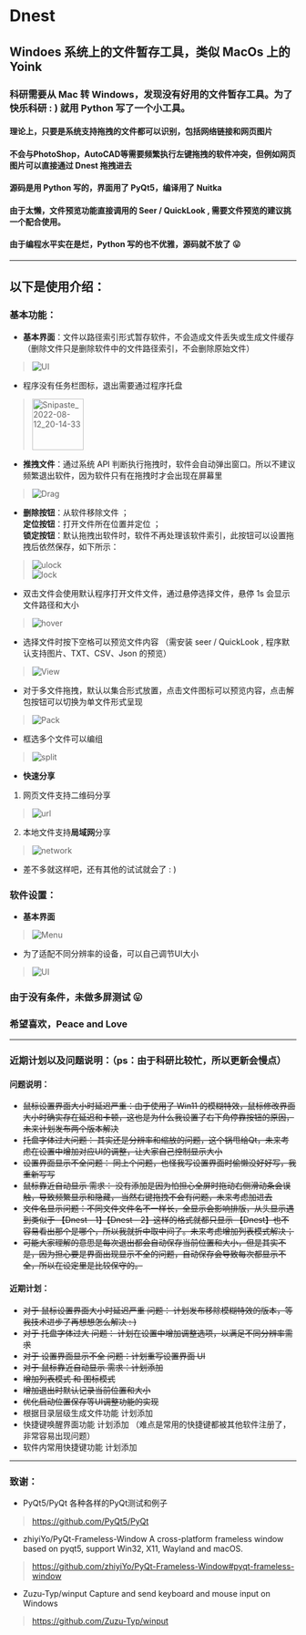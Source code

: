 # Dnest
## Windoes 系统上的文件暂存工具，类似 MacOs 上的 Yoink 

### 科研需要从 Mac 转 Windows，发现没有好用的文件暂存工具。为了快乐科研 : ) 就用 Python 写了一个小工具。

#### 理论上，只要是系统支持拖拽的文件都可以识别，包括网络链接和网页图片
#### 不会与PhotoShop，AutoCAD等需要频繁执行左键拖拽的软件冲突，但例如网页图片可以直接通过 Dnest 拖拽进去 

#### 源码是用 Python 写的，界面用了 PyQt5，编译用了 Nuitka
#### 由于太懒，文件预览功能直接调用的 Seer / QuickLook , 需要文件预览的建议挑一个配合使用。

#### 由于编程水平实在是烂，Python 写的也不优雅，源码就不放了 &#x1F61B;
 
 ***
 ## 以下是使用介绍：
 ### 基本功能：
 - **基本界面**：文件以路径索引形式暂存软件，不会造成文件丢失或生成文件缓存 （删除文件只是删除软件中的文件路径索引，不会删除原始文件）
> ![UI](https://user-images.githubusercontent.com/23145087/192291148-6967299f-f507-47dd-bf46-9a3097a695b0.png)
 - 程序没有任务栏图标，退出需要通过程序托盘 
> <img width="90" alt="Snipaste_2022-08-12_20-14-33" src="https://user-images.githubusercontent.com/23145087/184351825-4e38f2ed-b2f6-4305-bee6-7af75886e0c0.png">
 - **推拽文件**：通过系统 API 判断执行拖拽时，软件会自动弹出窗口。所以不建议频繁退出软件，因为软件只有在拖拽时才会出现在屏幕里
 > ![Drag](https://user-images.githubusercontent.com/23145087/184354127-dd168e58-93a6-437e-ae2b-69d3c291ff8f.gif)
- **删除按钮**：从软件移除文件 ；</br> **定位按钮**：打开文件所在位置并定位 ；</br> **锁定按钮**：默认拖拽出软件时，软件不再处理该软件索引，此按钮可以设置拖拽后依然保存，如下所示： </br>
> ![ulock](https://user-images.githubusercontent.com/23145087/184358514-a0e86636-f990-46bf-a1b4-fbd6b4df51cc.gif) </br> 
> ![lock](https://user-images.githubusercontent.com/23145087/184358563-2c485f14-a580-4b46-9122-67106796bad4.gif) </br> 
- 双击文件会使用默认程序打开文件文件，通过悬停选择文件，悬停 1s 会显示文件路径和大小
> ![hover](https://user-images.githubusercontent.com/23145087/184359519-5c33f25c-1508-4bca-b36d-b2f2422493e2.gif)
- 选择文件时按下空格可以预览文件内容 （需安装 seer / QuickLook , 程序默认支持图片、TXT、CSV、Json 的预览）
> ![View](https://user-images.githubusercontent.com/23145087/184362554-2593b1ab-40f6-42cd-9fd2-51fc0084825c.gif)
- 对于多文件拖拽，默认以集合形式放置，点击文件图标可以预览内容，点击解包按钮可以切换为单文件形式呈现
> ![Pack](https://user-images.githubusercontent.com/23145087/184361818-1f020e51-79c4-42c3-b324-712353f24048.gif)
- 框选多个文件可以编组
> ![split](https://user-images.githubusercontent.com/23145087/184362159-9c6cdeb6-b81b-4056-850e-35866ea55a65.gif)
- **快速分享**
1. 网页文件支持二维码分享
> ![url](https://user-images.githubusercontent.com/23145087/192298575-23f39da4-3c05-4803-9c55-304bebcd4c67.png)
2. 本地文件支持**局域网**分享
> ![network](https://user-images.githubusercontent.com/23145087/192299813-278bf788-cbb7-437b-b9cc-a26ffe5f6def.png)

- 差不多就这样吧，还有其他的试试就会了 : )
 ### 软件设置：
 - **基本界面**
> ![Menu](https://user-images.githubusercontent.com/23145087/192300481-53b1b78e-8701-4880-9449-3f753a0c9b1f.png)

 - 为了适配不同分辨率的设备，可以自己调节UI大小
 > ![UI](https://user-images.githubusercontent.com/23145087/184365544-1ee2db09-152f-4313-a79a-ab3bfc5a0100.gif)
 ### 由于没有条件，未做多屏测试 &#x1F61B;
 ### 希望喜欢，Peace and Love 

 ***
 ### 近期计划以及问题说明：（ps：由于科研比较忙，所以更新会慢点）
 #### 问题说明：
 - ~~鼠标设置界面大小时延迟严重：由于使用了 Win11 的模糊特效，鼠标修改界面大小时确实存在延迟和卡顿，这也是为什么我设置了右下角停靠按钮的原因，未来计划发布两个版本解决~~
 - ~~托盘字体过大问题： 其实还是分辨率和缩放的问题，这个锅甩给Qt，未来考虑在设置中增加对应UI的调整，让大家自己控制显示大小~~
 - ~~设置界面显示不全问题： 同上个问题，也怪我写设置界面时偷懒没好好写，我重新写写~~
 - ~~鼠标靠近自动显示 需求： 没有添加是因为怕担心全屏时拖动右侧滑动条会误触，导致频繁显示和隐藏， 当然右键拖拽不会有问题，未来考虑加进去~~
 - ~~文件名显示问题：不同文件文件名不一样长，全显示会影响排版，从头显示遇到类似于 【Dnest - 1】【Dnest - 2】这样的格式就都只显示 【Dnest】也不容易看出那个是哪个，所以我就折中取中间了。未来考虑增加列表模式解决；~~
 - ~~可能大家理解的意思是每次退出都会自动保存当前位置和大小，但是其实不是，因为担心要是界面出现显示不全的问题，自动保存会导致每次都显示不全，所以在设定里是比较保守的。~~
 
 #### 近期计划：
 - ~~对于 鼠标设置界面大小时延迟严重 问题： 计划发布移除模糊特效的版本，等我技术进步了再想想怎么解决 : )~~
 - ~~对于 托盘字体过大 问题： 计划在设置中增加调整选项，以满足不同分辨率需求~~
 - ~~对于 设置界面显示不全 问题：计划重写设置界面 UI~~
 - ~~对于 鼠标靠近自动显示 需求：计划添加~~
 - ~~增加列表模式 和 图标模式~~
 - ~~增加退出时默认记录当前位置和大小~~
 - ~~优化启动位置保存等UI调整功能的实现~~
 - 根据目录层级生成文件功能 计划添加
 - 快捷键唤醒界面功能 计划添加 （难点是常用的快捷键都被其他软件注册了，非常容易出现问题）
 - 软件内常用快捷键功能 计划添加

 
 ***
 ### 致谢：
 - PyQt5/PyQt 各种各样的PyQt测试和例子
 > https://github.com/PyQt5/PyQt
 - zhiyiYo/PyQt-Frameless-Window A cross-platform frameless window based on pyqt5, support Win32, X11, Wayland and macOS.
 > https://github.com/zhiyiYo/PyQt-Frameless-Window#pyqt-frameless-window
 - Zuzu-Typ/winput Capture and send keyboard and mouse input on Windows
 > https://github.com/Zuzu-Typ/winput
